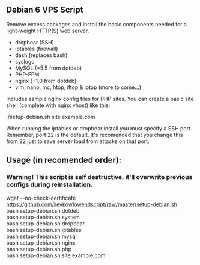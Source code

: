 ## Debian 6 VPS Script

Remove excess packages and install the basic components needed for a light-weight HTTP(S) web server.

 - dropbear (SSH)
 - iptables (firewall)
 - dash (replaces bash)
 - syslogd
 - MySQL (+5.5 from dotdeb)
 - PHP-FPM
 - nginx (+1.0 from dotdeb)
 - vim, nano, mc, htop, iftop & iotop (more to come...)

Includes sample nginx config files for PHP sites. You can create a basic site shell (complete with nginx vhost) like this:

./setup-debian.sh site example.com

When running the iptables or dropbear install you must specify a SSH port. Remember, port 22 is the default. It's recomended that you change this from 22 just to save server load from attacks on that port.

## Usage (in recomended order):  
### Warning! This script is self destructive, it'll overwrite previous configs during reinstallation.  
 wget --no-check-certificate https://github.com/ilevkov/lowendscript/raw/master/setup-debian.sh  
 bash setup-debian.sh dotdeb  
 bash setup-debian.sh system  
 bash setup-debian.sh dropbear  
 bash setup-debian.sh iptables  
 bash setup-debian.sh mysql  
 bash setup-debian.sh nginx  
 bash setup-debian.sh php  
 bash setup-debian.sh site example.com  

